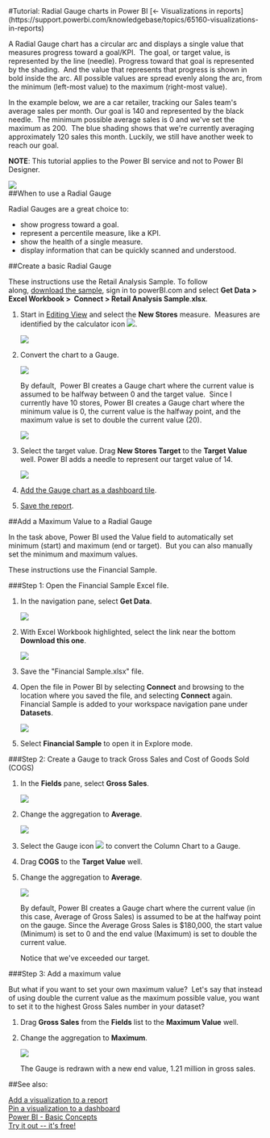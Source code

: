 <properties pageTitle="Tutorial: Radial Gauge charts in Power BI" description="Tutorial: Radial Gauge charts in Power BI" services="powerbi" documentationCenter="" authors="v-anpasi" manager="mblythe" editor=""/>
<tags ms.service="powerbi" ms.devlang="NA" ms.topic="article" ms.tgt_pltfrm="NA" ms.workload="powerbi" ms.date="06/26/2015" ms.author="v-anpasi"/>
#Tutorial: Radial Gauge charts in Power BI
[← Visualizations in reports](https://support.powerbi.com/knowledgebase/topics/65160-visualizations-in-reports)

A Radial Gauge chart has a circular arc and displays a single value that measures progress toward a goal/KPI.  The goal, or target value, is represented by the line (needle). Progress toward that goal is represented by the shading.  And the value that represents that progress is shown in bold inside the arc. All possible values are spread evenly along the arc, from the minimum (left-most value) to the maximum (right-most value).

In the example below, we are a car retailer, tracking our Sales team's average sales per month. Our goal is 140 and represented by the black needle.  The minimum possible average sales is 0 and we've set the maximum as 200.  The blue shading shows that we're currently averaging approximately 120 sales this month. Luckily, we still have another week to reach our goal.

**NOTE**: This tutorial applies to the Power BI service and not to Power BI Designer. 

![](media/powerbi-service-tutorial-radial-gauge-charts/gauge_m.png)  
##When to use a Radial Gauge

Radial Gauges are a great choice to:

-   show progress toward a goal.
-   represent a percentile measure, like a KPI.
-   show the health of a single measure.
-   display information that can be quickly scanned and understood.

##Create a basic Radial Gauge

These instructions use the Retail Analysis Sample. To follow along, [download the sample](http://support.powerbi.com/knowledgebase/articles/514904-download-samples), sign in to powerBI.com and select **Get Data \> Excel Workbook \>  Connect \> Retail Analysis Sample**.**xlsx**.

1.  Start in [Editing View](http://support.powerbi.com/knowledgebase/articles/443094-edit-a-report) and select the **New Stores** measure.  Measures are identified by the calculator icon ![](media/powerbi-service-tutorial-radial-gauge-charts/measureIcon.png).
    
	![](media/powerbi-service-tutorial-radial-gauge-charts/gauge_selectMeasure.png)
    
2.  Convert the chart to a Gauge.
    
	![](media/powerbi-service-tutorial-radial-gauge-charts/selectGauge.png)

    By default,  Power BI creates a Gauge chart where the current value is assumed to be halfway between 0 and the target value.  Since I currently have 10 stores, Power BI creates a Gauge chart where the minimum value is 0, the current value is the halfway point, and the maximum value is set to double the current value (20).
    
    ![](media/powerbi-service-tutorial-radial-gauge-charts/gauge_Default.png)
3.  Select the target value. Drag **New Stores Target** to the **Target Value** well. Power BI adds a needle to represent our target value of 14.
    
	![](media/powerbi-service-tutorial-radial-gauge-charts/gaugeSetTargetValue.png)
4.  [Add the Gauge chart as a dashboard tile](http://support.powerbi.com/knowledgebase/articles/425669-tiles-in-power-bi). 
5.  [Save the report](http://support.powerbi.com/knowledgebase/articles/444112-save-a-report).

##Add a Maximum Value to a Radial Gauge

In the task above, Power BI used the Value field to automatically set minimum (start) and maximum (end or target).  But you can also manually set the minimum and maximum values.

These instructions use the Financial Sample. 

###Step 1: Open the Financial Sample Excel file.

1.  In the navigation pane, select **Get Data**.
    
	![](media/powerbi-service-tutorial-radial-gauge-charts/getdata.png)  
2.  With Excel Workbook highlighted, select the link near the bottom **Download this one**.
    
	![](media/powerbi-service-tutorial-radial-gauge-charts/financialSampleDownloadLink.png)
    
3.  Save the "Financial Sample.xlsx" file.

4.  Open the file in Power BI by selecting **Connect** and browsing to the location where you saved the file, and selecting **Connect** again. Financial Sample is added to your workspace navigation pane under **Datasets**.
    
	![](media/powerbi-service-tutorial-radial-gauge-charts/Financial-Sample-Dataset.png)  
5.  Select **Financial Sample** to open it in Explore mode.

###Step 2: Create a Gauge to track Gross Sales and Cost of Goods Sold (COGS)  
1.  In the **Fields** pane, select **Gross Sales**.
    
	![](media/powerbi-service-tutorial-radial-gauge-charts/GrossSalesValue.png)  
2.  Change the aggregation to **Average**.
    
	![](media/powerbi-service-tutorial-radial-gauge-charts/changeToAverage.png)  
3.  Select the Gauge icon ![](media/powerbi-service-tutorial-radial-gauge-charts/gaugeIcon.png) to convert the Column Chart to a Gauge.

4.  Drag **COGS** to the **Target Value** well.

5.  Change the aggregation to **Average**.
    
	![](media/powerbi-service-tutorial-radial-gauge-charts/GaugeInProgress.png)

    By default, Power BI creates a Gauge chart where the current value (in this case, Average of Gross Sales) is assumed to be at the halfway point on the gauge. Since the Average Gross Sales is $180,000, the start value (Minimum) is set to 0 and the end value (Maximum) is set to double the current value.
    
	Notice that we've exceeded our target.

###Step 3: Add a maximum value

But what if you want to set your own maximum value?  Let's say that instead of using double the current value as the maximum possible value, you want to set it to the highest Gross Sales number in your dataset?

1.  Drag **Gross Sales** from the **Fields** list to the **Maximum Value** well.
2.  Change the aggregation to **Maximum**.
    
	![](media/powerbi-service-tutorial-radial-gauge-charts/SetMaximum.png)

    The Gauge is redrawn with a new end value, 1.21 million in gross sales.

##See also:

[Add a visualization to a report](https://powerbi.uservoice.com/knowledgebase/articles/441777)  
[Pin a visualization to a dashboard](http://support.powerbi.com/knowledgebase/articles/430323-pin-a-tile-to-a-dashboard-from-a-report)  
[Power BI - Basic Concepts](http://support.powerbi.com/knowledgebase/articles/487029-power-bi-preview-basic-concepts)  
[Try it out -- it's free!](https://powerbi.com/)